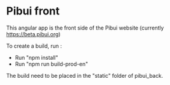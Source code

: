 # Pibui front
        
This angular app is the front side of the Pibui website (currently https://beta.pibui.org)

To create a build, run :
* Run "npm install"
* Run "npm run build-prod-en"

The build need to be placed in the "static" folder of pibui_back.